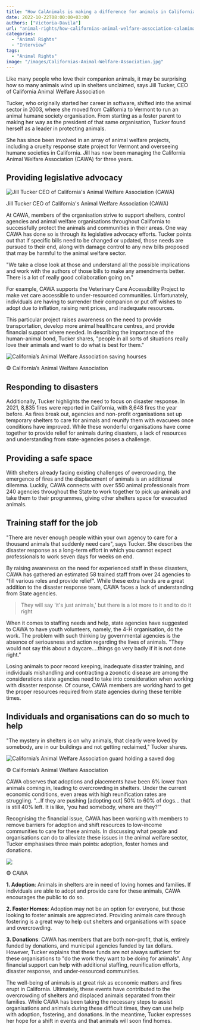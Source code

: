 ```yaml
---
title: "How CalAnimals is making a difference for animals in California"
date: 2022-10-22T08:00:00+03:00
authors: ["Victoria-Davila"]
url: "animal-rights/how-californias-animal-welfare-association-calanimals-is-caring-for-thousands-animals-across-the-state"
categories:
  - "Animal Rights"
  - "Interview"
tags:
  - "Animal Rights"
image: "/images/Californias-Animal-Welfare-Association.jpg"
---
```


Like many people who love their companion animals, it may be surprising how so many animals wind up in shelters unclaimed, says Jill Tucker, CEO of California Animal Welfare Association

Tucker, who originally started her career in software, shifted into the animal sector in 2003, where she moved from California to Vermont to run an animal humane society organisation. From starting as a foster parent to making her way as the president of that same organisation, Tucker found herself as a leader in protecting animals.

She has since been involved in an array of animal welfare projects, including a cruelty response state project for Vermont and overseeing humane societies in California. Jill has now been managing the California Animal Welfare Association (CAWA) for three years.

## **Providing legislative advocacy**

![Jill Tucker CEO of California's Animal Welfare Association (CAWA)](/images/Jill-Tucker-CEO-of-Californias-Animal-Welfare-Association-CAWA.jpg)

Jill Tucker CEO of California's Animal Welfare Association (CAWA)


At CAWA, members of the organisation strive to support shelters, control agencies and animal welfare organisations throughout California to successfully protect the animals and communities in their areas. One way CAWA has done so is through its legislative advocacy efforts. Tucker points out that if specific bills need to be changed or updated, those needs are pursued to their end, along with damage control to any new bills proposed that may be harmful to the animal welfare sector.

"We take a close look at those and understand all the possible implications and work with the authors of those bills to make any amendments better. There is a lot of really good collaboration going on."

For example, CAWA supports the Veterinary Care Accessibility Project to make vet care accessible to under-resourced communities. Unfortunately, individuals are having to surrender their companion or put off wishes to adopt due to inflation, raising rent prices, and inadequate resources.

This particular project raises awareness on the need to provide transportation, develop more animal healthcare centres, and provide financial support where needed. In describing the importance of the human-animal bond, Tucker shares, "people in all sorts of situations really love their animals and want to do what is best for them."

![California’s Animal Welfare Association saving hourses](/images/Californias-Animal-Welfare-Association-2.jpg)

© California’s Animal Welfare Association


## **Responding to disasters**

Additionally, Tucker highlights the need to focus on disaster response. In 2021, 8,835 fires were reported in California, with 8,648 fires the year before. As fires break out, agencies and non-profit organisations set up temporary shelters to care for animals and reunify them with evacuees once conditions have improved. While these wonderful organisations have come together to provide relief for animals during disasters, a lack of resources and understanding from state-agencies poses a challenge.

## **Providing a safe space**

With shelters already facing existing challenges of overcrowding, the emergence of fires and the displacement of animals is an additional dilemma. Luckily, CAWA connects with over 550 animal professionals from 240 agencies throughout the State to work together to pick up animals and take them to their programmes, giving other shelters space for evacuated animals.

## **Training staff for the job**

"There are never enough people within your own agency to care for a thousand animals that suddenly need care", says Tucker. She describes the disaster response as a long-term effort in which you cannot expect professionals to work seven days for weeks on end.

By raising awareness on the need for experienced staff in these disasters, CAWA has gathered an estimated 58 trained staff from over 24 agencies to "fill various roles and provide relief". While these extra hands are a great addition to the disaster response team, CAWA faces a lack of understanding from State agencies.

> They will say 'it's just animals,' but there is a lot more to it and to do it right

When it comes to staffing needs and help, state agencies have suggested to CAWA to have youth volunteers, namely, the 4-H organisation, do the work. The problem with such thinking by governmental agencies is the absence of seriousness and action regarding the lives of animals. "They would not say this about a daycare….things go very badly if it is not done right."

Losing animals to poor record keeping, inadequate disaster training, and individuals mishandling and contracting a zoonotic disease are among the considerations state agencies need to take into consideration when working with disaster response. Of course, CAWA members are working hard to get the proper resources required from state agencies during these terrible times.

## Individuals and organisations can do so much to help

"The mystery in shelters is on why animals, that clearly were loved by somebody, are in our buildings and not getting reclaimed," Tucker shares.

![California’s Animal Welfare Association guard holding a saved dog](/images/Californias-Animal-Welfare-Association-4.jpg)

© California’s Animal Welfare Association


CAWA observes that adoptions and placements have been 6% lower than animals coming in, leading to overcrowding in shelters. Under the current economic conditions, even areas with high reunification rates are struggling. "...If they are pushing \[adopting out\] 50% to 60% of dogs… that is still 40% left. It is like, 'you had somebody, where are they?'"

Recognising the financial issue, CAWA has been working with members to remove barriers for adoption and shift resources to low-income communities to care for these animals. In discussing what people and organisations can do to alleviate these issues in the animal welfare sector, Tucker emphasises three main points: adoption, foster homes and donations.

![](/images/Californias-Animal-Welfare-Association-CAWA.jpg)

© CAWA


**1\. Adoption**: Animals in shelters are in need of loving homes and families. If individuals are able to adopt and provide care for these animals, CAWA encourages the public to do so.

**2\. Foster Homes**: Adoption may not be an option for everyone, but those looking to foster animals are appreciated. Providing animals care through fostering is a great way to help out shelters and organisations with space and overcrowding.

**3\. Donations**: CAWA has members that are both non-profit, that is, entirely funded by donations, and municipal agencies funded by tax dollars. However, Tucker explains that these funds are not always sufficient for these organisations to "do the work they want to be doing for animals". Any financial support can help with additional staffing, reunification efforts, disaster response, and under-resourced communities.

The well-being of animals is at great risk as economic matters and fires erupt in California. Ultimately, these events have contributed to the overcrowding of shelters and displaced animals separated from their families. While CAWA has been taking the necessary steps to assist organisations and animals during these difficult times, they can use help with adoption, fostering, and donations. In the meantime, Tucker expresses her hope for a shift in events and that animals will soon find homes.
